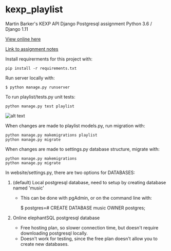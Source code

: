 # kexp_playlist

Martin Barker's KEXP API Django Postgresql assignment
Python 3.6 / Django 1.11

[View online here](https://kexpplaylist.herokuapp.com/playlist/)

[Link to assignment notes](https://docs.google.com/document/d/1U8i8A3GFNNkbVOUFxVq2UWR28rAV4F0ekLSRpYAbQtY/edit?usp=sharing)

Install requirerments for this project with:

    pip install -r requirements.txt

Run server locally with:

    $ python manage.py runserver

To run playlist/tests.py unit tests:

    python manage.py test playlist

![alt text](https://i.imgur.com/gjUuQgG.jpg)
    

When changes are made to playlist models.py, run migration with:

    python manage.py makemigrations playlist
    python manage.py migrate

When changes are made to settings.py database structure, migrate with:

    python manage.py makemigrations
    python manage.py migrate

In website/settings.py, there are two options for DATABASES:

1. (default) Local postgresql database, need to setup by creating database named 'music'
    * This can be done with pgAdmin, or on the command line with:
        
        $ postgres=# CREATE DATABASE music OWNER postgres;
  
2. Online elephantSQL postgresql database 
    * Free hosting plan, so slower connection time, but doesn't require downloading postgresql locally.
    * Doesn't work for testing, since the free plan doesn't allow you to create new databases.


